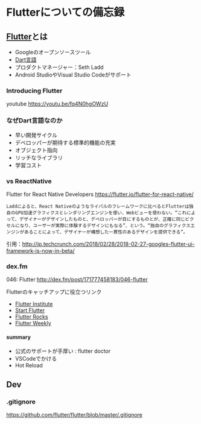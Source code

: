 # Flutterについての備忘録
## [Flutter](https://flutter.io/)とは
- Googleのオープンソースツール
- [Dart言語](https://www.dartlang.org/)
- プロダクトマネージャー：Seth Ladd
- Android StudioやVisual Studio Codeがサポート

### Introducing Flutter
youtube
https://youtu.be/fq4N0hgOWzU

### なぜDart言語なのか
- 早い開発サイクル
- デベロッパーが期待する標準的機能の充実
- オブジェクト指向
- リッチなライブラリ
- 学習コスト

### vs ReactNative
Flutter for React Native Developers
https://flutter.io/flutter-for-react-native/

`
Laddによると、React Nativeのようなライバルのフレームワークに比べるとFlutterは独自のGPU加速グラフィクスとレンダリングエンジンを使い、Webビューを使わない。“これによって、デザイナーがデザインしたものと、デベロッパーが目にするものとが、正確に同じピクセルになり、ユーザーが実際に体験するデザインにもなる”、という。“独自のグラフィクスエンジンがあることによって、デザイナーが構想した一貫性のあるデザインを提供できる”。
`

引用：http://jp.techcrunch.com/2018/02/28/2018-02-27-googles-flutter-ui-framework-is-now-in-beta/

### dex.fm
046: Flutter
http://dex.fm/post/171777458183/046-flutter

Flutterのキャッチアップに役立つリンク
- [Flutter Institute](https://t.umblr.com/redirect?z=https%3A%2F%2Fflutter.institute&t=MTU3ZThkYWUzN2ZlNDI4YzNhZjk2YjI2ODcxNzQ5MTFiYWM5MzJkMywwT01xeWVhUQ%3D%3D&b=t%3AV-q0YcdRy5rXOkWGyV2SQw&p=http%3A%2F%2Fdex.fm%2Fpost%2F171777458183%2F046-flutter&m=1) 
- [Start Flutter](https://t.umblr.com/redirect?z=https%3A%2F%2Fstartflutter.com&t=NjMzYTMzYjE1NWY1ZjRhOTk3OWI1OGQzOTdjNzlhNWE5ZTlmZjFlYiwwT01xeWVhUQ%3D%3D&b=t%3AV-q0YcdRy5rXOkWGyV2SQw&p=http%3A%2F%2Fdex.fm%2Fpost%2F171777458183%2F046-flutter&m=1)
- [Flutter Rocks](https://t.umblr.com/redirect?z=https%3A%2F%2Fflutter.rocks&t=YzQwZTdjNmYxMDJiOTBiNWZhNjU1MDc4ZDNiNmE4ZmRlZjJkM2FmOSwwT01xeWVhUQ%3D%3D&b=t%3AV-q0YcdRy5rXOkWGyV2SQw&p=http%3A%2F%2Fdex.fm%2Fpost%2F171777458183%2F046-flutter&m=1)
- [Flutter Weekly](https://t.umblr.com/redirect?z=https%3A%2F%2Fflutterweekly.net&t=ZWZiNDlmMmFiMmZlZTdiNjUwYjAyMWZmMmU1MWExNTJlNDI5NTFhYSwwT01xeWVhUQ%3D%3D&b=t%3AV-q0YcdRy5rXOkWGyV2SQw&p=http%3A%2F%2Fdex.fm%2Fpost%2F171777458183%2F046-flutter&m=1)

#### summary
- 公式のサポートが手厚い : flutter doctor
- VSCodeでかける
- Hot Reload


## Dev
### .gitignore
https://github.com/flutter/flutter/blob/master/.gitignore

